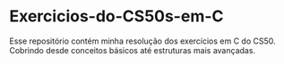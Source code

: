 # Exercicios-do-CS50s-em-C
Esse repositório contém minha resolução dos exercícios em C do CS50. Cobrindo desde conceitos básicos até estruturas mais avançadas.
